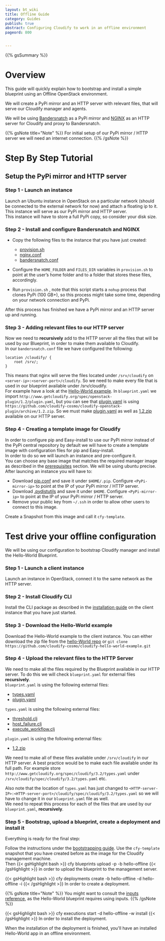 ```yaml
---
layout: bt_wiki
title: Offline Guide
category: Guides
publish: true
abstract: Configuring Cloudify to work in an offline environment
pageord: 800


---
```

{{% gsSummary %}}

# Overview

This guide will quickly explain how to bootstrap and install a simple blueprint using an Offline OpenStack environment.

We will create a PyPi mirror and an HTTP server with relevant files, that will serve our Cloudify manager and agents.

We will be using [Bandersnatch](https://pypi.python.org/pypi/bandersnatch) as a PyPi mirror and [NGINX](http://nginx.org/) as an HTTP server for Cloudify and proxy to Bandersnatch.

{{% gsNote title="Note" %}}
For initial setup of our PyPi mirror / HTTP server we will need an internet connection.
{{% /gsNote %}}

# Step By Step Tutorial

## Setup the PyPi mirror and HTTP server

### Step 1 - Launch an instance

Launch an Ubuntu instance in OpenStack on a particular network (should be connected to the external network for now) and attach a floating ip to it.
This instance will serve as our PyPi mirror and HTTP server.  
This instance will have to store a full PyPi copy, so consider your disk size.

### Step 2 - Install and configure Bandersnatch and NGINX

- Copy the following files to the instance that you have just created:  

    - [provision.sh](https://raw.githubusercontent.com/cloudify-cosmo/cloudify-packager/7e7ee9c9422b4fe91cba54adcd2ca339b23e8ab9/offline-configuration/provision.sh)
    - [nginx.conf](https://raw.githubusercontent.com/cloudify-cosmo/cloudify-packager/7e7ee9c9422b4fe91cba54adcd2ca339b23e8ab9/offline-configuration/nginx.conf)
    - [bandersnatch.conf](https://raw.githubusercontent.com/cloudify-cosmo/cloudify-packager/7e7ee9c9422b4fe91cba54adcd2ca339b23e8ab9/offline-configuration/bandersnatch.conf)

- Configure the `HOME_FOLDER` and `FILES_DIR` variables in `provision.sh` to point at the user’s home folder and to a folder that stores these files, accordingly.
- Run `provision.sh` , note that this script starts a `nohup` process that clones PyPi (100 GB+), so this process might take some time, depending on your network connection and PyPi.  

After this process has finished we have a PyPi mirror and an HTTP server up and running.

### Step 3 - Adding relevant files to our HTTP server
Now we need to **recursively** add to the HTTP server all the files that will be used by our Blueprint, in order to make them available to Cloudify.  
In our `bandersnatch.conf` file we have configured the following:

    location /cloudify/ {
        root /srv/;
    }

This means that nginx will serve the files located under `/srv/cloudify` on `<server-ip>:<server-port>/cloudify`. So we need to make every file that is used in our blueprint available under /srv/cloudify.  
For example have a look at the [Hello-World example](https://github.com/cloudify-cosmo/cloudify-hello-world-example). In `blueprint.yaml` we import `http://www.getcloudify.org/spec/openstack-plugin/1.2/plugin.yaml`, but you can see that [plugin.yaml](http://www.getcloudify.org/spec/openstack-plugin/1.2/plugin.yaml) is using `https://github.com/cloudify-cosmo/cloudify-openstack-plugin/archive/1.2.zip`. So we must make [plugin.yaml](http://www.getcloudify.org/spec/openstack-plugin/1.2/plugin.yaml) as well as [1.2.zip](https://github.com/cloudify-cosmo/cloudify-openstack-plugin/archive/1.2.zip) available on our HTTP server.

### Step 4 - Creating a template image for Cloudify
In order to configure pip and Easy-install to use our PyPi mirror instead of the PyPi central repository by default we will have to create a template image with configuration files for pip and Easy-install.  
In order to do so we will launch an instance and pre-configure it.  
You can choose any base image that matches the required manager image as described in the [prerequisites](getting-started-prerequisites.html#prerequisites) section. We will be using ubuntu precise.  
After launcing an instance you will have to:

- Download [pip.conf](https://raw.githubusercontent.com/cloudify-cosmo/cloudify-packager/7e7ee9c9422b4fe91cba54adcd2ca339b23e8ab9/offline-configuration/pip.conf) and save it under `$HOME/.pip`. Configure `<PyPi-mirror-ip>` to point at the IP of your PyPi mirror / HTTP server.
- Download [.pydistutils](https://raw.githubusercontent.com/cloudify-cosmo/cloudify-packager/7e7ee9c9422b4fe91cba54adcd2ca339b23e8ab9/offline-configuration/.pydistutils) and save it under `$HOME`. Configure `<PyPi-mirror-ip>` to point at the IP of your PyPi mirror / HTTP server.
- Remove your public key from `~/.ssh` in order to allow other users to connect to this image. 

Create a Snapshot from this image and call it `cfy-template`.

# Test drive your offline configuration

We will be using our configuration to bootstrap Cloudify manager and install the Hello-World Blueprint.

### Step 1 - Launch a client instance

Launch an instance in OpenStack, connect it to the same network as the HTTP server.

### Step 2 - Install Cloudify CLI

Install the CLI package as described in the [installation guide](installation-cli.html) on the client instance that you have just started.

### Step 3 - Download the Hello-World example

Download the Hello-World example to the client instance.
You can either download the zip file from the [hello-World repo](https://github.com/cloudify-cosmo/cloudify-hello-world-example)
or `git clone https://github.com/cloudify-cosmo/cloudify-hello-world-example.git`

### Step 4 - Upload the relevant files to the HTTP Server

We need to make all the files required by the Blueprint available in our HTTP server. To do this we will check `blueprint.yaml` for external files **recursively**.  
`blueprint.yaml` is using the following external files:

- [types.yaml](http://www.getcloudify.org/spec/cloudify/3.2/types.yaml)
- [plugin.yaml](http://www.getcloudify.org/spec/openstack-plugin/1.2/plugin.yaml)

`types.yaml` is using the following external files:

- [threshold.clj](https://raw.githubusercontent.com/cloudify-cosmo/cloudify-manager/master/resources/rest-service/cloudify/policies/threshold.clj)
- [host_failure.clj](https://raw.githubusercontent.com/cloudify-cosmo/cloudify-manager/master/resources/rest-service/cloudify/policies/host_failure.clj)
- [execute_workflow.clj](https://raw.githubusercontent.com/cloudify-cosmo/cloudify-manager/master/resources/rest-service/cloudify/triggers/execute_workflow.clj)

`plugin.yaml` is using the following external files:

- [1.2.zip](https://github.com/cloudify-cosmo/cloudify-openstack-plugin/archive/1.2.zip)

We need to make all of these files available under `/srv/cloudify` in our HTTP server. A best practice would be to make each file available under its full path. For example store `http://www.getcloudify.org/spec/cloudify/3.2/types.yaml` under `/srv/cloudify/spec/cloudify/3.2/types.yaml` etc.  

Also note that the location of `types.yaml` has just changed to `<HTTP-server-IP>:<HTTP-server-port>/cloudify/spec/cloudify/3.2/types.yaml` so we will have to change it in our `blueprint.yaml` file as well.  
We need to repeat this process for each of the files that are used by our `blueprint.yaml`, **recursively**.

### Step 5 - Bootstrap, upload a blueprint, create a deployment and install it
Everything is ready for the final step:  

Follow the instructions under the [bootstrapping guide](getting-started-bootstrapping.html). Use the `cfy-template` snapshot that you have created before as the image for the Cloudify management machine.  
Then
{{< gsHighlight  bash  >}} cfy blueprints upload -p <PATH-TO-BLUEPRINT> -b hello-offline
{{< /gsHighlight >}}
in order to upload the blueprint to the management server.

{{< gsHighlight  bash  >}} cfy deployments create -b hello-offline -d hello-offline -i <PATH-TO-INPUTS-FILE>
{{< /gsHighlight >}}
In order to create a deployment.

{{% gsNote title="Note" %}}
You might want to consult the [inputs reference](dsl-spec-inputs.html), as the Hello-World blueprint requires using inputs.
{{% /gsNote %}}

{{< gsHighlight  bash  >}} cfy executions start -d hello-offline -w install
{{< /gsHighlight >}}
In order to install the deployment.

When the installation of the deployment is finished, you'll have an installed Hello-World app in an offline environment.